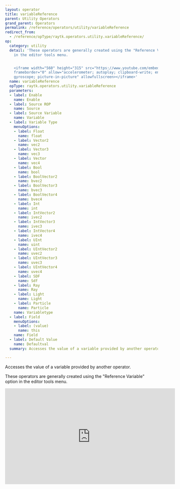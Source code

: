 ```yaml
---
layout: operator
title: variableReference
parent: Utility Operators
grand_parent: Operators
permalink: /reference/operators/utility/variableReference
redirect_from:
  - /reference/opType/raytk.operators.utility.variableReference/
op:
  category: utility
  detail: 'These operators are generally created using the "Reference Variable" option
    in the editor tools menu.


    <iframe width="560" height="315" src="https://www.youtube.com/embed/eqqOlSEk0YA"
    frameborder="0" allow="accelerometer; autoplay; clipboard-write; encrypted-media;
    gyroscope; picture-in-picture" allowfullscreen></iframe>'
  name: variableReference
  opType: raytk.operators.utility.variableReference
  parameters:
  - label: Enable
    name: Enable
  - label: Source ROP
    name: Source
  - label: Source Variable
    name: Variable
  - label: Variable Type
    menuOptions:
    - label: Float
      name: float
    - label: Vector2
      name: vec2
    - label: Vector3
      name: vec3
    - label: Vector
      name: vec4
    - label: Bool
      name: bool
    - label: BoolVector2
      name: bvec2
    - label: BoolVector3
      name: bvec3
    - label: BoolVector4
      name: bvec4
    - label: Int
      name: int
    - label: IntVector2
      name: ivec2
    - label: IntVector3
      name: ivec3
    - label: IntVector4
      name: ivec4
    - label: UInt
      name: uint
    - label: UIntVector2
      name: uvec2
    - label: UIntVector3
      name: uvec3
    - label: UIntVector4
      name: uvec4
    - label: SDF
      name: Sdf
    - label: Ray
      name: Ray
    - label: Light
      name: Light
    - label: Particle
      name: Particle
    name: Variabletype
  - label: Field
    menuOptions:
    - label: (value)
      name: this
    name: Field
  - label: Default Value
    name: Defaultval
  summary: Accesses the value of a variable provided by another operator.

---
```



Accesses the value of a variable provided by another operator.

These operators are generally created using the "Reference Variable" option in the editor tools menu.

<iframe width="560" height="315" src="https://www.youtube.com/embed/eqqOlSEk0YA" frameborder="0" allow="accelerometer; autoplay; clipboard-write; encrypted-media; gyroscope; picture-in-picture" allowfullscreen></iframe>